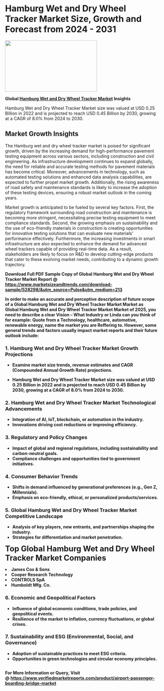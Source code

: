 <H1>Hamburg Wet and Dry Wheel Tracker Market Size, Growth and Forecast from 2024 - 2031</H1><img class="aligncenter size-medium wp-image-584254" src="https://thirdeyenews.in/wp-content/uploads/2024/09/Global-Market-Research-300x168.jpeg" alt="" width="300" height="168" /><p><strong>Global&nbsp;<a href="https://www.marketsizeandtrends.com/download-sample/528298/&amp;utm_source=Pulse&amp;utm_medium=213">Hamburg Wet and Dry Wheel Tracker Market</a> Insights</strong></p><p>Hamburg Wet and Dry Wheel Tracker Market size was valued at USD 0.25 Billion in 2022 and is projected to reach USD 0.45 Billion by 2030, growing at a CAGR of 8.0% from 2024 to 2030.</p><p><h2>Market Growth Insights</h2> <p>The Hamburg wet and dry wheel tracker market is poised for significant growth, driven by the increasing demand for high-performance pavement testing equipment across various sectors, including construction and civil engineering. As infrastructure development continues to expand globally, the need for reliable and accurate testing methods for pavement materials has become critical. Moreover, advancements in technology, such as automated testing solutions and enhanced data analysis capabilities, are expected to further propel market growth. Additionally, the rising awareness of road safety and maintenance standards is likely to increase the adoption of these testing devices, ensuring a robust market outlook in the coming years.</p> <p><strong></strong></p> <p>Market growth is anticipated to be fueled by several key factors. First, the regulatory framework surrounding road construction and maintenance is becoming more stringent, necessitating precise testing equipment to meet compliance standards. Second, the growing emphasis on sustainability and the use of eco-friendly materials in construction is creating opportunities for innovative testing solutions that can evaluate new materials' performance effectively. Furthermore, the increasing investments in smart infrastructure are also expected to enhance the demand for advanced wheel trackers capable of providing real-time data. As a result, stakeholders are likely to focus on R&D to develop cutting-edge products that cater to these evolving market needs, contributing to a dynamic growth trajectory.</p> <p><strong></p><p><span class=""><strong>Download Full PDF Sample Copy of Global Hamburg Wet and Dry Wheel Tracker Market Report</strong> @ <a href="https://www.marketsizeandtrends.com/download-sample/528298/&amp;utm_source=Pulse&amp;utm_medium=213" target="_blank">https://www.marketsizeandtrends.com/download-sample/528298/&amp;utm_source=Pulse&amp;utm_medium=213</a></span></p><p>In order to make an accurate and perceptive description of future scope of a Global&nbsp;Hamburg Wet and Dry Wheel Tracker Market Market as Global&nbsp;Hamburg Wet and Dry Wheel Tracker Market Market of 2025, you need to describe a clear Vision &ndash; What Industry or Linda can you think of for example: Quote from a Technology, healthcare, automotive, renewable energy, name the market you are Reffering to. However, some general trends and factors usually impact market reports and their future outlook include:</p><h3>1.&nbsp;<strong>Hamburg Wet and Dry Wheel Tracker Market Growth Projections</strong></h3><ul><li>Examine market size trends, revenue estimates and CAGR (Compounded Annual Growth Rate) projections.</li><li><p>Hamburg Wet and Dry Wheel Tracker Market size was valued at USD 0.25 Billion in 2022 and is projected to reach USD 0.45 Billion by 2030, growing at a CAGR of 8.0% from 2024 to 2030.</p></li></ul><h3>2.&nbsp;<strong>Hamburg Wet and Dry Wheel Tracker Market Technological Advancements</strong></h3><ul><li>Integration of AI, IoT, blockchain, or automation in the industry.</li><li>Innovations driving cost reductions or improving efficiency.</li></ul><h3>3.&nbsp;<strong>Regulatory and Policy Changes</strong></h3><ul><li>Impact of global and regional regulations, including sustainability and carbon-neutral goals.</li><li>Compliance challenges and opportunities tied to government initiatives.</li></ul><h3>4.&nbsp;<strong>Consumer Behavior Trends</strong></h3><ul><li>Shifts in demand influenced by generational preferences (e.g., Gen Z, Millennials).</li><li>Emphasis on eco-friendly, ethical, or personalized products/services.</li></ul><h3>5.&nbsp;<strong>Global Hamburg Wet and Dry Wheel Tracker Market Competitive Landscape</strong></h3><ul><li>Analysis of key players, new entrants, and partnerships shaping the industry.</li><li>Strategies for differentiation and market penetration.</li></ul><p data-pm-slice="1 1 []"><span style="color: inherit; font-family: inherit; font-size: 25px;">Top Global Hamburg Wet and Dry Wheel Tracker Market Companies</span></p><div class="" data-test-id=""><p><li>James Cox & Sons</li><li> Cooper Research Technology</li><li> CONTROLS SpA</li><li> Humboldt Mfg. Co.</li></p></div><h3>6.&nbsp;<strong>Economic and Geopolitical Factors</strong></h3><ul><li>Influence of global economic conditions, trade policies, and geopolitical events.</li><li>Resilience of the market to inflation, currency fluctuations, or global crises.</li></ul><h3>7.&nbsp;<strong>Sustainability and ESG (Environmental, Social, and Governance)</strong></h3><ul><li>Adoption of sustainable practices to meet ESG criteria.</li><li>Opportunities in green technologies and circular economy principles.</li></ul><h2><strong style="font-size: 14px;">For More Information or Query, Visit @&nbsp;</strong><a style="background-color: #ffffff; font-size: 14px;" href="https://www.marketsizeandtrends.com/report/hamburg-wet-and-dry-wheel-tracker-market/" target="_blank">https://www.verifiedmarketreports.com/product/airport-passenger-boarding-bridge-market</a></h2>
